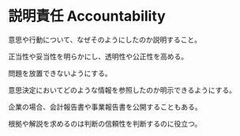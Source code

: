 # 説明責任 Accountability

意思や行動について、なぜそのようにしたのか説明すること。

正当性や妥当性を明らかにし、透明性や公正性を高める。

問題を放置できないようにする。

意思決定においてどのような情報を参照したのか明示できるようにする。

企業の場合、会計報告書や事業報告書を公開することもある。

根拠や解説を求めるのは判断の信頼性を判断するのに役立つ。
